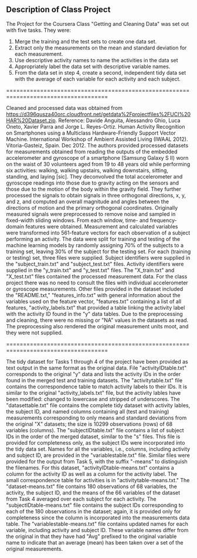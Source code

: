 ## Description of Class Project

The Project for the Coursera Class "Getting and Cleaning Data" was set out with five tasks. They were:
1. Merge the training and the test sets to create one data set.
2. Extract only the measurements on the mean and standard deviation for each measurement.
3. Use descriptive activity names to name the activities in the data set
4. Appropriately label the data set with descriptive variable names.
5. From the data set in step 4, create a second, independent tidy data set with the average of each variable for each activity and each subject.

====================================================================================

Cleaned and processed data was obtained from https://d396qusza40orc.cloudfront.net/getdata%2Fprojectfiles%2FUCI%20HAR%20Dataset.zip. Reference: Davide Anguita, Alessandro Ghio, Luca Oneto, Xavier Parra and Jorge L. Reyes-Ortiz. Human Activity Recognition on Smartphones using a Multiclass Hardware-Friendly Support Vector Machine. International Workshop of Ambient Assisted Living (IWAAL 2012). Vitoria-Gasteiz, Spain. Dec 2012.
The authors provided processed datasets for measurements obtained from reading the outputs of the embedded accelerometer and gyroscope of a smartphone (Samsung Galaxy S II) worn on the waist of 30 volunteers aged from 19 to 48 years old while performing six activities: walking, walking upstairs, walking downstairs, sitting, standing, and laying [sic]. They deconvolved the total accelerometer and gyroscope readings into those due to gravity acting on the sensors and those due to the motion of the body within the gravity field. They further processed the signals to obtain signals in three orthogonal directions, x, y, and z, and computed an overall magnitude and angles between the directions of motion and the primary orthogonal coordinates. Originally measured signals were preprocessed to remove noise and sampled in fixed-width sliding windows. From each window, time- and frequency-domain features were obtained. Measurement and calculated variables were transformed into 561-feature vectors for each observation of a subject performing an activity. The data were split for training and testing of the machine learning models by randomly assigning 70% of the subjects to a training set, leaving 30% of the subject for the testing set. For each (training or testing) set, three files were supplied. Subject identifiers were supplied in the "subject_train.txt" and "subject_test.txt" files. Activity identifiers were supplied in the "y_train.txt" and "y_test.txt" files. The "X_train.txt" and "X_test.txt" files contained the processed measurement data. For the class project there was no need to consult the files with individual accelerometer or gyroscope measurements.
Other files provided in the dataset included the "README.txt," "features_info.txt" with general information about the variables used on the feature vector, "features.txt" containing a list of all features, "activity_labels.txt" that provided a table linking the activity label with the activity ID found in the "y" data tables.
Due to the preprocessing and cleaning, there were no missing or "NA" values in the datasets as read. The preprocessing also rendered the original measurement units moot, and they were not supplied.

====================================================================================

The tidy dataset for Tasks 1 through 4 of the project have been provided as text output in the same format as the original data. File "activityIDtable.txt" corresponds to the original "y" data and lists the activity IDs in the order found in the merged test and training datasets. The "activitytable.txt" file contains the correspondence table to match activity labels to their IDs. It is similar to the original "activity_labels.txt" file, but the activity lables have been modified: changed to lowercase and stripped of underscores. The "datasettable.txt" file contains the complete tidy dataset with activity lables, the subject ID, and named columns containing all (test and training) measurements corresponding to only means and standard deviations from the original "X" datasets; the size is 10299 observations (rows) of 68 variables (columns). The "subjectIDtable.txt" file contains a list of subject IDs in the order of the merged dataset, similar to the "s" files. This file is provided for completeness only, as the subject IDs were incorporated into the tidy data set. Names for all the variables, i.e., columns, including activity and subject ID, are provided in the "variablestable.txt" file.
Similar files were provided for the output from Task 5, with the suffix "-means" to distinguish the filenames. For this dataset, "activityIDtable-means.txt" contains a column for the activity ID as well as a column for the activity label. The small correspondence table for activities is in "activitytable-means.txt." The "dataset-means.txt" file contains 180 observations of 68 variables, the activity, the subject ID, and the means of the 66 variables of the dataset from Task 4 averaged over each subject for each activity. The "subjectIDtable-means.txt" file contains the subject IDs corresponding to each of the 180 observations in the dataset; again, it is provided only for completeness since the column is incorporated into the measurements data table. The "variablestable-means.txt" file contains updated names for each variable, including activity and subject ID. These variable names differ from the original in that they have had "Avg" prefixed to the original variable name to indicate that an average (mean) has been taken over a set of the original measurements.
